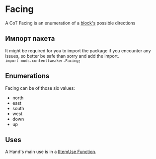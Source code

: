 # Facing

A CoT Facing is an enumeration of a [block's](/Mods/ContentTweaker/Vanilla/Creatable_Content/Block/) possible directions

## Импорт пакета
It might be required for you to import the package if you encounter any issues, so better be safe than sorry and add the import.  
`import mods.contenttweaker.Facing;`

## Enumerations
Facing can be of those six values:

- north
- east
- south
- west
- down
- up

## Uses
A Hand's main use is in a [IItemUse Function](/Mods/ContentTweaker/Vanilla/Advanced_Functionality/Functions/IItemUse/).  